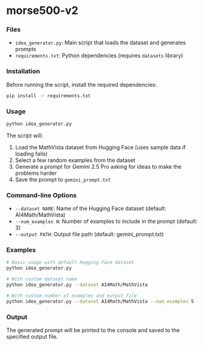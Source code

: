 # morse500-v2

### Files

- `idea_generator.py`: Main script that loads the dataset and generates prompts
- `requirements.txt`: Python dependencies (requires `datasets` library)

### Installation

Before running the script, install the required dependencies:

```bash
pip install -r requirements.txt
```

### Usage

```bash
python idea_generator.py
```

The script will:
1. Load the MathVista dataset from Hugging Face (uses sample data if loading fails)
2. Select a few random examples from the dataset
3. Generate a prompt for Gemini 2.5 Pro asking for ideas to make the problems harder
4. Save the prompt to `gemini_prompt.txt`

### Command-line Options

- `--dataset NAME`: Name of the Hugging Face dataset (default: AI4Math/MathVista)
- `--num_examples N`: Number of examples to include in the prompt (default: 3)
- `--output PATH`: Output file path (default: gemini_prompt.txt)

### Examples

```bash
# Basic usage with default Hugging Face dataset
python idea_generator.py

# With custom dataset name
python idea_generator.py --dataset AI4Math/MathVista

# With custom number of examples and output file
python idea_generator.py --dataset AI4Math/MathVista --num_examples 5 --output harder_problems_prompt.txt
```

### Output

The generated prompt will be printed to the console and saved to the specified output file.

